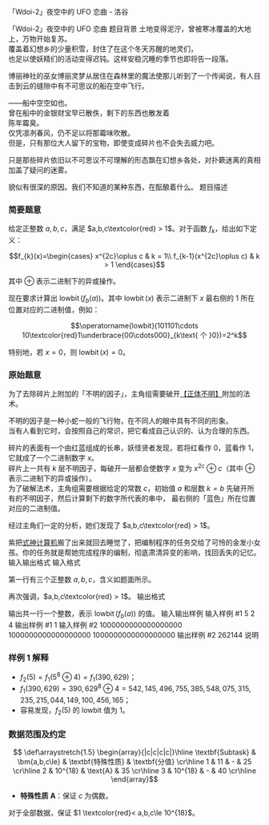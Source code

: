 



「Wdoi-2」夜空中的 UFO 恋曲 - 洛谷














「Wdoi-2」夜空中的 UFO 恋曲
题目背景
土地变得泥泞，曾被寒冰覆盖的大地上，万物开始复苏。  
覆盖着幻想乡的少量积雪，封住了在这个冬天苏醒的地灵们，   
也足以使妖精们的活动变得迟钝。这样安稳沉睡的季节也即将告一段落。

博丽神社的巫女博丽灵梦从居住在森林里的魔法使那儿听到了一个传闻说，有人目击到云的缝隙中有不可思议的船在空中飞行。

——船中空空如也。  
曾在船中的金银财宝早已散佚，剩下的东西也散发着  
陈年霉臭。  
仅凭凛冽春风，仍不足以将那霉味吹散。  
但是，只有那位大人留下的宝物，即使变成碎片也不会失去威力吧。

只是那些碎片依旧以不可思议不可理解的形态飘在幻想乡各处，对扑簌迷离的真相加盖了疑问的迷雾。

貌似有很深的原因。我们不知道的某种东西，在酝酿着什么。
题目描述
### 简要题意
给定正整数 $a,b,c$，满足 $a,b,c\textcolor{red} > 1$。对于函数 $f_k$，给出如下定义：

$$f_{k}(x)=\begin{cases}
x^{2c}\oplus c & k = 1\\
f_{k-1}(x^{2c}\oplus c) & k > 1
\end{cases}$$

其中 $\oplus$ 表示二进制下的异或操作。

现在要求计算出 $\operatorname{lowbit}(f_{b}(a))$。其中 $\operatorname{lowbit}(x)$ 表示二进制下 $x$ 最右侧的 $1$ 所在位置对应的二进制值，例如：

$$\operatorname{lowbit}(101101\cdots 10\textcolor{red}1\underbrace{00\cdots000}_{k\text{ 个 }0})=2^k$$

特别地，若 $x=0$，则 $\operatorname{lowbit}(x)=0$。
### 原始题意
为了去除碎片上附加的「不明的因子」，主角组需要破开[【正体不明】](https://www.luogu.com.cn/user/35891)附加的法术。

不明的因子是一种小蛇一般的飞行物，在不同人的眼中具有不同的形象。  
当有人看到它时，会按照自己的常识，把它看成自己认识的、认为合理的东西。

碎片的表面有一个由红蓝组成的长串，妖怪贤者发现，若将红看作 $0$，蓝看作 $1$，它就成了一个二进制数字 $x$。  
碎片上一共有 $k$ 层不明因子，每破开一层都会使数字 $x$ 变为 $x^{2c}\oplus c$（其中 $\oplus$ 表示二进制下的异或操作）。  
为了破解法术，主角组需要根据给定的常数 $c$，初始值 $a$ 和层数 $k=b$ 先破开所有的不明因子，然后计算剩下的数字所代表的串中， 最右侧的「蓝色」所在位置对应的二进制值。

经过主角们一定的分析，她们发现了 $a,b,c\textcolor{red} > 1$。

紫把[式神计算机](https://www.luogu.com.cn/user/149196)搬了出来就回去睡觉了，把编制程序的任务交给了可怜的金发小女孩。你的任务就是帮她完成程序的编制，彻底肃清异变的影响，找回丢失的记忆。
输入输出格式
输入格式

第一行有三个正整数 $a,b,c$，含义如题面所示。

再次强调，$a,b,c\textcolor{red} > 1$。
输出格式

输出共一行一个整数，表示 $\operatorname{lowbit}(f_b(a))$ 的值。
输入输出样例
输入样例 #1
5 2 4
输出样例 #1
1
输入样例 #2
1000000000000000000 1000000000000000000 1000000000000000000
输出样例 #2
262144
说明
### 样例 1 解释

- $f_{2}(5)=f_1(5^8\oplus 4)=f_1(390{,}629)$；
- $f_1(390{,}629)=390{,}629^8\oplus 4=542{,}145{,}496{,}755{,} 385{,}548{,}075{,}315{,}235{,}215{,}044{,}149{,}100{,}456{,}165$；
- 容易发现，$f_{2}(5)$ 的 $\text{lowbit}$ 值为 $1$。

### 数据范围及约定

$$
\def\arraystretch{1.5}
\begin{array}{|c|c|c|c|}\hline
\textbf{Subtask} & \bm{a,b,c\le} & \textbf{特殊性质} & \textbf{分值} \cr\hline
1 & 11 & - & 25 \cr\hline
2 & 10^{18} & \text{A} & 35 \cr\hline
3 & 10^{18} & - & 40 \cr\hline
\end{array}$$

- **特殊性质** $\textbf{A}$：保证 $c$ 为偶数。

对于全部数据，保证 $1 \textcolor{red}< a,b,c\le 10^{18}$。






